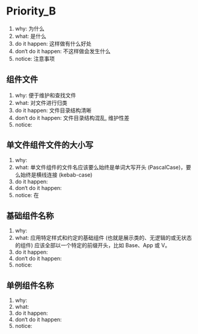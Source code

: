 # Priority_B

1. why: 为什么
2. what: 是什么
3. do it happen: 这样做有什么好处
4. don‘t do it happen: 不这样做会发生什么
5. notice: 注意事项

## 组件文件

1. why: 便于维护和查找文件
2. what: 对文件进行归类
3. do it happen: 文件目录结构清晰
4. don‘t do it happen: 文件目录结构混乱, 维护性差
5. notice:

## 单文件组件文件的大小写

1. why:
2. what: 单文件组件的文件名应该要么始终是单词大写开头 (PascalCase)，要么始终是横线连接 (kebab-case)
3. do it happen:
4. don‘t do it happen:
5. notice: 在

## 基础组件名称

1. why:
2. what: 应用特定样式和约定的基础组件 (也就是展示类的、无逻辑的或无状态的组件) 应该全部以一个特定的前缀开头，比如 Base、App 或 V。
3. do it happen:
4. don‘t do it happen:
5. notice:

## 单例组件名称

1. why:
2. what:
3. do it happen:
4. don‘t do it happen:
5. notice:
